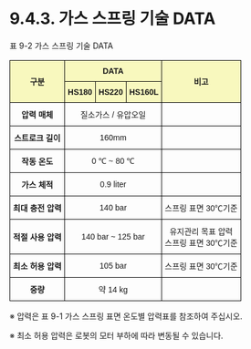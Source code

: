 ﻿# 9.4.3. 가스 스프링 기술 DATA


표 9-2 가스 스프링 기술 DATA
<style type="text/css">
.tg  {border-collapse:collapse;border-spacing:0;}
.tg td{border-color:black;border-style:solid;border-width:1px;font-family:Arial, sans-serif;font-size:14px;
  overflow:hidden;padding:10px 5px;word-break:normal;}
.tg th{border-color:black;border-style:solid;border-width:1px;font-family:Arial, sans-serif;font-size:14px;
  font-weight:normal;overflow:hidden;padding:10px 5px;word-break:normal;}
.tg .tg-wa1i{font-weight:bold;text-align:center;vertical-align:middle}
.tg .tg-jafi{background-color:#f8f8be;font-weight:bold;text-align:center;vertical-align:middle}
.tg .tg-nrix{text-align:center;vertical-align:middle}
</style>
<table class="tg">
<thead>
  <tr>
    <th class="tg-jafi" rowspan="2">구분</th>
    <th class="tg-jafi" colspan="3">DATA</th>
    <th class="tg-jafi" rowspan="2">비고</th>
  </tr>
  <tr>
    <th class="tg-jafi">HS180</th>
    <th class="tg-jafi">HS220</th>
    <th class="tg-jafi">HS160L</th>
  </tr>
</thead>
<tbody>
  <tr>
    <td class="tg-wa1i">압력 매체</td>
    <td class="tg-nrix" colspan="3">질소가스 / 유압오일</td>
    <td class="tg-nrix"></td>
  </tr>
  <tr>
    <td class="tg-wa1i">스트로크 길이</td>
    <td class="tg-nrix" colspan="3">160mm</td>
    <td class="tg-nrix"></td>
  </tr>
  <tr>
    <td class="tg-wa1i">작동 온도</td>
    <td class="tg-nrix" colspan="3">0 ℃ ~ 80 ℃</td>
    <td class="tg-nrix"></td>
  </tr>
  <tr>
    <td class="tg-wa1i">가스 체적</td>
    <td class="tg-nrix" colspan="3">0.9 liter</td>
    <td class="tg-nrix"></td>
  </tr>
  <tr>
    <td class="tg-wa1i">최대 충전 압력</td>
    <td class="tg-nrix" colspan="3">140 bar</td>
    <td class="tg-nrix">스프링 표면 30℃기준</td>
  </tr>
  <tr>
    <td class="tg-wa1i">적절 사용 압력</td>
    <td class="tg-nrix" colspan="3">140 bar ~ 125 bar</td>
    <td class="tg-nrix">유지관리 목표 압력<br>스프링 표면 30℃기준
</td>
  </tr>
  <tr>
    <td class="tg-wa1i">최소 허용 압력</td>
    <td class="tg-nrix" colspan="3">105 bar</td>
    <td class="tg-nrix">스프링 표면 30℃기준</td>
  </tr>
  <tr>
    <td class="tg-wa1i">중량</td>
    <td class="tg-nrix" colspan="3">약 14 kg</td>
    <td class="tg-nrix"></td>
  </tr>
</tbody>
</table>



※	압력은 표 9-1 가스 스프링 표면 온도별 압력표를 참조하여 주십시오.

※	최소 허용 압력은 로봇의 모터 부하에 따라 변동될 수 있습니다.


